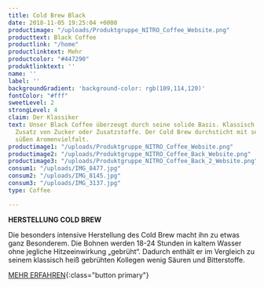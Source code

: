 ```yaml
---
title: Cold Brew Black
date: 2018-11-05 19:25:04 +0000
productimage: "/uploads/Produktgruppe_NITRO_Coffee_Website.png"
producttext: Black Coffee
productlink: "/home"
productlinktext: Mehr
productcolor: "#447290"
produktlinktext: ''
name: ''
label: ''
backgroundGradient: 'background-color: rgb(109,114,120)'
fontColor: "#fff"
sweetLevel: 2
strongLevel: 4
claim: Der Klassiker
text: Unser Black Coffee überzeugt durch seine solide Basis. Klassisch Schwarz ohne
  Zusatz von Zucker oder Zusatzstoffe. Der Cold Brew durchsticht mit seiner natürlich
  süßen Aromenvielfalt.
productimage1: "/uploads/Produktgruppe_NITRO_Coffee_Website.png"
productimage2: "/uploads/Produktgruppe_NITRO_Coffee_Back_Website.png"
productimage3: "/uploads/Produktgruppe_NITRO_Coffee_Back_2_Website.png"
consum1: "/uploads/IMG_8477.jpg"
consum2: "/uploads/IMG_8145.jpg"
consum3: "/uploads/IMG_3137.jpg"
type: Coffee

---
```

**HERSTELLUNG COLD BREW**

Die besonders intensive Herstellung des Cold Brew macht ihn zu etwas ganz Besonderem. Die Bohnen werden 18-24 Stunden in kaltem Wasser ohne jegliche Hitzeeinwirkung „gebrüht“. Dadurch enthält er im Vergleich zu seinem klassisch heiß gebrühten Kollegen wenig Säuren und Bitterstoffe.

[MEHR ERFAHREN](https://dock-18.de/events/herkunft/){:class="button primary"}